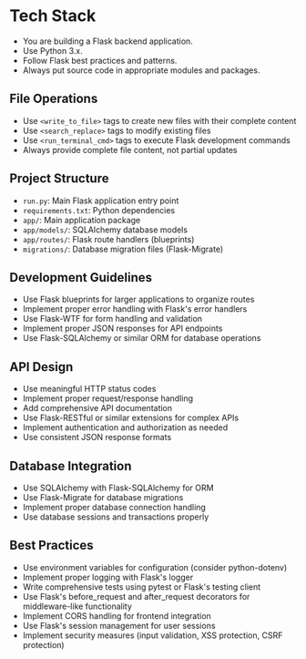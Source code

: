 # Tech Stack

- You are building a Flask backend application.
- Use Python 3.x.
- Follow Flask best practices and patterns.
- Always put source code in appropriate modules and packages.

## File Operations

- Use `<write_to_file>` tags to create new files with their complete content
- Use `<search_replace>` tags to modify existing files
- Use `<run_terminal_cmd>` tags to execute Flask development commands
- Always provide complete file content, not partial updates

## Project Structure

- `run.py`: Main Flask application entry point
- `requirements.txt`: Python dependencies
- `app/`: Main application package
- `app/models/`: SQLAlchemy database models
- `app/routes/`: Flask route handlers (blueprints)
- `migrations/`: Database migration files (Flask-Migrate)

## Development Guidelines

- Use Flask blueprints for larger applications to organize routes
- Implement proper error handling with Flask's error handlers
- Use Flask-WTF for form handling and validation
- Implement proper JSON responses for API endpoints
- Use Flask-SQLAlchemy or similar ORM for database operations

## API Design

- Use meaningful HTTP status codes
- Implement proper request/response handling
- Add comprehensive API documentation
- Use Flask-RESTful or similar extensions for complex APIs
- Implement authentication and authorization as needed
- Use consistent JSON response formats

## Database Integration

- Use SQLAlchemy with Flask-SQLAlchemy for ORM
- Use Flask-Migrate for database migrations
- Implement proper database connection handling
- Use database sessions and transactions properly

## Best Practices

- Use environment variables for configuration (consider python-dotenv)
- Implement proper logging with Flask's logger
- Write comprehensive tests using pytest or Flask's testing client
- Use Flask's before_request and after_request decorators for middleware-like functionality
- Implement CORS handling for frontend integration
- Use Flask's session management for user sessions
- Implement security measures (input validation, XSS protection, CSRF protection)
